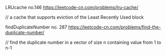 LRUcache no.146 https://leetcode-cn.com/problems/lru-cache/

// a cache that supports eviction of the Least Recently Used block

findDuplicateNumber no. 287 https://leetcode-cn.com/problems/find-the-duplicate-number/

// find the duplicate number in a vector of size n containing value from 1 to n-1
